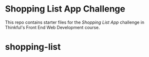 # Shopping List App Challenge

This repo contains starter files for the *Shopping List App* challenge in Thinkful's Front End Web Development course.
# shopping-list
